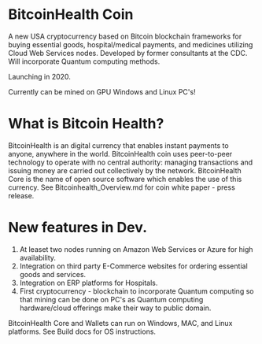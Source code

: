 # BitcoinHealth Coin
A new USA cryptocurrency based on Bitcoin blockchain frameworks for buying essential goods, hospital/medical payments, and medicines utilizing Cloud Web Services nodes.  Developed by former consultants at the CDC. Will incorporate Quantum computing methods.

Launching in 2020.

Currently can be mined on GPU Windows and Linux PC's!

# What is Bitcoin Health?

BitcoinHealth is an digital currency that enables instant payments to anyone, anywhere in the world. BitcoinHealth coin uses peer-to-peer technology to operate with no central authority: managing transactions and issuing money are carried out collectively by the network. BitcoinHealth Core is the name of open source software which enables the use of this currency.
See Bitcoinhealth_Overview.md for coin white paper - press release.



# New features in Dev.

1.  At leaset two nodes running on Amazon Web Services or Azure for high availability.
2.  Integration on third party E-Commerce websites for ordering essential goods and services. 
3.  Integration on ERP platforms for Hospitals.
4.  First cryptocurrency - blockchain to incorporate Quantum computing so that mining can be done on PC's as Quantum computing hardware/cloud offerings make their way to public domain.

BitcoinHealth Core and Wallets can run on Windows, MAC, and Linux platforms. See Build docs for OS instructions.

